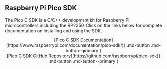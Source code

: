 



## Raspberry Pi Pico SDK

The Pico C SDK is a C/C++ development kit for Raspberry Pi microcontrollers including the RP2350. Click on the links below for complete documentation on installing and using the SDK.

<center>
    [Pico C SDK Documentation](https://www.raspberrypi.com/documentation/pico-sdk/){ .md-button .md-button--primary }
</center>

<center>
    [Pico C SDK GitHub Repository](https://github.com/raspberrypi/pico-sdk){ .md-button .md-button--primary }
</center>
